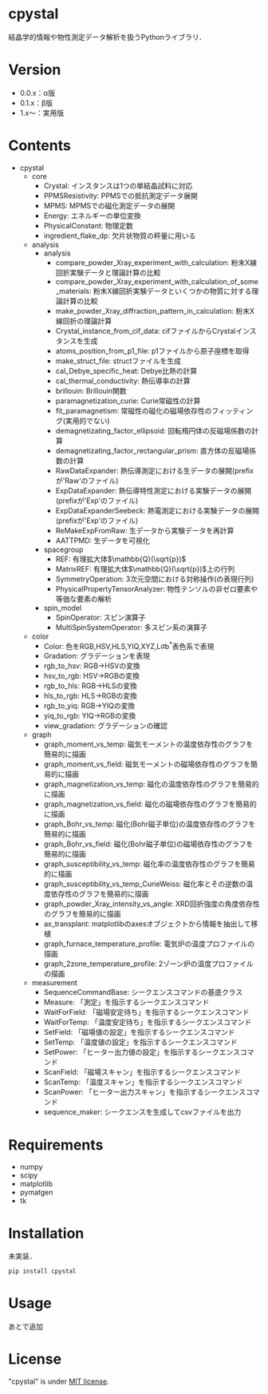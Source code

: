 # cpystal

結晶学的情報や物性測定データ解析を扱うPythonライブラリ．

# Version
* 0.0.x：α版
* 0.1.x：β版
* 1.x〜：実用版

# Contents
* cpystal
    * core
        * Crystal: インスタンスは1つの単結晶試料に対応
        * PPMSResistivity: PPMSでの抵抗測定データ展開
        * MPMS: MPMSでの磁化測定データの展開
        * Energy: エネルギーの単位変換
        * PhysicalConstant: 物理定数
        * ingredient_flake_dp: 欠片状物質の秤量に用いる
    * analysis
        * analysis 
            * compare_powder_Xray_experiment_with_calculation: 粉末X線回折実験データと理論計算の比較
            * compare_powder_Xray_experiment_with_calculation_of_some_materials: 粉末X線回折実験データといくつかの物質に対する理論計算の比較
            * make_powder_Xray_diffraction_pattern_in_calculation: 粉末X線回折の理論計算
            * Crystal_instance_from_cif_data: cifファイルからCrystalインスタンスを生成
            * atoms_position_from_p1_file: p1ファイルから原子座標を取得
            * make_struct_file: structファイルを生成
            * cal_Debye_specific_heat: Debye比熱の計算
            * cal_thermal_conductivity: 熱伝導率の計算
            * brillouin: Brillouin関数
            * paramagnetization_curie: Curie常磁性の計算
            * fit_paramagnetism: 常磁性の磁化の磁場依存性のフィッティング(実用的でない)
            * demagnetizating_factor_ellipsoid: 回転楕円体の反磁場係数の計算
            * demagnetizating_factor_rectangular_prism: 直方体の反磁場係数の計算
            * RawDataExpander: 熱伝導測定における生データの展開(prefixが'Raw'のファイル)
            * ExpDataExpander: 熱伝導特性測定における実験データの展開(prefixが'Exp'のファイル)
            * ExpDataExpanderSeebeck: 熱電測定における実験データの展開(prefixが'Exp'のファイル)
            * ReMakeExpFromRaw: 生データから実験データを再計算
            * AATTPMD: 生データを可視化
        * spacegroup
            * REF: 有理拡大体$\mathbb{Q}(\sqrt{p})$
            * MatrixREF: 有理拡大体$\mathbb{Q}(\sqrt{p})$上の行列
            * SymmetryOperation: 3次元空間における対称操作(の表現行列)
            * PhysicalPropertyTensorAnalyzer: 物性テンソルの非ゼロ要素や等価な要素の解析
        * spin_model
            * SpinOperator: スピン演算子
            * MultiSpinSystemOperator: 多スピン系の演算子
    * color
        * Color: 色をRGB,HSV,HLS,YIQ,XYZ,L<sup>*</sup>a<sup>*</sup>b<sup>*</sup>表色系で表現
        * Gradation: グラデーションを表現
        * rgb_to_hsv: RGB→HSVの変換
        * hsv_to_rgb: HSV→RGBの変換
        * rgb_to_hls: RGB→HLSの変換
        * hls_to_rgb: HLS→RGBの変換
        * rgb_to_yiq: RGB→YIQの変換
        * yiq_to_rgb: YIQ→RGBの変換
        * view_gradation: グラデーションの確認
    * graph
        * graph_moment_vs_temp: 磁気モーメントの温度依存性のグラフを簡易的に描画
        * graph_moment_vs_field: 磁気モーメントの磁場依存性のグラフを簡易的に描画
        * graph_magnetization_vs_temp: 磁化の温度依存性のグラフを簡易的に描画
        * graph_magnetization_vs_field: 磁化の磁場依存性のグラフを簡易的に描画
        * graph_Bohr_vs_temp: 磁化(Bohr磁子単位)の温度依存性のグラフを簡易的に描画
        * graph_Bohr_vs_field: 磁化(Bohr磁子単位)の磁場依存性のグラフを簡易的に描画
        * graph_susceptibility_vs_temp: 磁化率の温度依存性のグラフを簡易的に描画
        * graph_susceptibility_vs_temp_CurieWeiss: 磁化率とその逆数の温度依存性のグラフを簡易的に描画
        * graph_powder_Xray_intensity_vs_angle: XRD回折強度の角度依存性のグラフを簡易的に描画
        * ax_transplant: matplotlibのaxesオブジェクトから情報を抽出して移植
        * graph_furnace_temperature_profile: 電気炉の温度プロファイルの描画
        * graph_2zone_temperature_profile: 2ゾーン炉の温度プロファイルの描画
    * measurement
        * SequenceCommandBase: シークエンスコマンドの基底クラス
        * Measure: 「測定」を指示するシークエンスコマンド
        * WaitForField: 「磁場安定待ち」を指示するシークエンスコマンド
        * WaitForTemp: 「温度安定待ち」を指示するシークエンスコマンド
        * SetField: 「磁場値の設定」を指示するシークエンスコマンド
        * SetTemp: 「温度値の設定」を指示するシークエンスコマンド
        * SetPower: 「ヒーター出力値の設定」を指示するシークエンスコマンド
        * ScanField: 「磁場スキャン」を指示するシークエンスコマンド
        * ScanTemp: 「温度スキャン」を指示するシークエンスコマンド
        * ScanPower: 「ヒーター出力スキャン」を指示するシークエンスコマンド
        * sequence_maker: シークエンスを生成してcsvファイルを出力

# Requirements
* numpy
* scipy
* matplotlib
* pymatgen
* tk

# Installation
未実装．
```bash
pip install cpystal
```

# Usage
あとで追加

# License
"cpystal" is under [MIT license](https://en.wikipedia.org/wiki/MIT_License).
